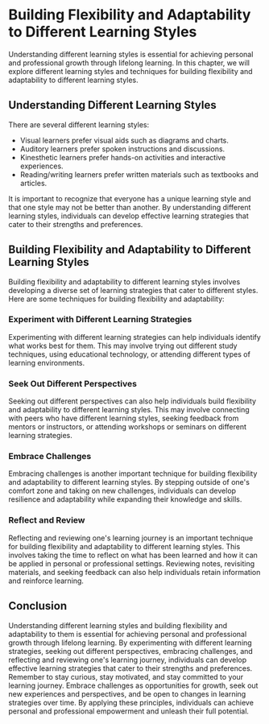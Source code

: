 Building Flexibility and Adaptability to Different Learning Styles
==================================================================================================================

Understanding different learning styles is essential for achieving personal and professional growth through lifelong learning. In this chapter, we will explore different learning styles and techniques for building flexibility and adaptability to different learning styles.

Understanding Different Learning Styles
---------------------------------------

There are several different learning styles:

* Visual learners prefer visual aids such as diagrams and charts.
* Auditory learners prefer spoken instructions and discussions.
* Kinesthetic learners prefer hands-on activities and interactive experiences.
* Reading/writing learners prefer written materials such as textbooks and articles.

It is important to recognize that everyone has a unique learning style and that one style may not be better than another. By understanding different learning styles, individuals can develop effective learning strategies that cater to their strengths and preferences.

Building Flexibility and Adaptability to Different Learning Styles
------------------------------------------------------------------

Building flexibility and adaptability to different learning styles involves developing a diverse set of learning strategies that cater to different styles. Here are some techniques for building flexibility and adaptability:

### Experiment with Different Learning Strategies

Experimenting with different learning strategies can help individuals identify what works best for them. This may involve trying out different study techniques, using educational technology, or attending different types of learning environments.

### Seek Out Different Perspectives

Seeking out different perspectives can also help individuals build flexibility and adaptability to different learning styles. This may involve connecting with peers who have different learning styles, seeking feedback from mentors or instructors, or attending workshops or seminars on different learning strategies.

### Embrace Challenges

Embracing challenges is another important technique for building flexibility and adaptability to different learning styles. By stepping outside of one's comfort zone and taking on new challenges, individuals can develop resilience and adaptability while expanding their knowledge and skills.

### Reflect and Review

Reflecting and reviewing one's learning journey is an important technique for building flexibility and adaptability to different learning styles. This involves taking the time to reflect on what has been learned and how it can be applied in personal or professional settings. Reviewing notes, revisiting materials, and seeking feedback can also help individuals retain information and reinforce learning.

Conclusion
----------

Understanding different learning styles and building flexibility and adaptability to them is essential for achieving personal and professional growth through lifelong learning. By experimenting with different learning strategies, seeking out different perspectives, embracing challenges, and reflecting and reviewing one's learning journey, individuals can develop effective learning strategies that cater to their strengths and preferences. Remember to stay curious, stay motivated, and stay committed to your learning journey. Embrace challenges as opportunities for growth, seek out new experiences and perspectives, and be open to changes in learning strategies over time. By applying these principles, individuals can achieve personal and professional empowerment and unleash their full potential.
